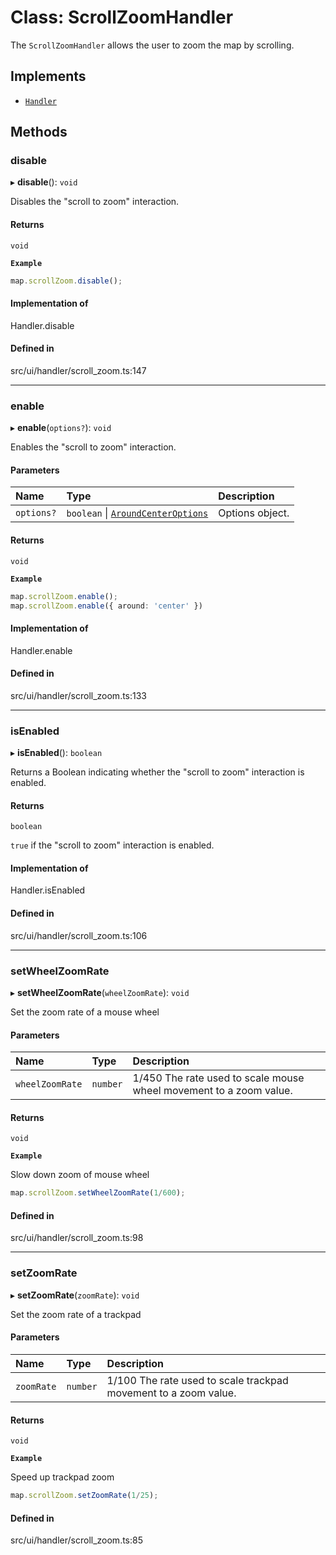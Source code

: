 # Class: ScrollZoomHandler

The `ScrollZoomHandler` allows the user to zoom the map by scrolling.

## Implements

- [`Handler`](../interfaces/Handler.md)

## Methods

### disable

▸ **disable**(): `void`

Disables the "scroll to zoom" interaction.

#### Returns

`void`

**`Example`**

```ts
map.scrollZoom.disable();
```

#### Implementation of

Handler.disable

#### Defined in

src/ui/handler/scroll_zoom.ts:147

___

### enable

▸ **enable**(`options?`): `void`

Enables the "scroll to zoom" interaction.

#### Parameters

| Name | Type | Description |
| :------ | :------ | :------ |
| `options?` | `boolean` \| [`AroundCenterOptions`](../types/AroundCenterOptions.md) | Options object. |

#### Returns

`void`

**`Example`**

```ts
map.scrollZoom.enable();
map.scrollZoom.enable({ around: 'center' })
```

#### Implementation of

Handler.enable

#### Defined in

src/ui/handler/scroll_zoom.ts:133

___

### isEnabled

▸ **isEnabled**(): `boolean`

Returns a Boolean indicating whether the "scroll to zoom" interaction is enabled.

#### Returns

`boolean`

`true` if the "scroll to zoom" interaction is enabled.

#### Implementation of

Handler.isEnabled

#### Defined in

src/ui/handler/scroll_zoom.ts:106

___

### setWheelZoomRate

▸ **setWheelZoomRate**(`wheelZoomRate`): `void`

Set the zoom rate of a mouse wheel

#### Parameters

| Name | Type | Description |
| :------ | :------ | :------ |
| `wheelZoomRate` | `number` | 1/450 The rate used to scale mouse wheel movement to a zoom value. |

#### Returns

`void`

**`Example`**

Slow down zoom of mouse wheel
```ts
map.scrollZoom.setWheelZoomRate(1/600);
```

#### Defined in

src/ui/handler/scroll_zoom.ts:98

___

### setZoomRate

▸ **setZoomRate**(`zoomRate`): `void`

Set the zoom rate of a trackpad

#### Parameters

| Name | Type | Description |
| :------ | :------ | :------ |
| `zoomRate` | `number` | 1/100 The rate used to scale trackpad movement to a zoom value. |

#### Returns

`void`

**`Example`**

Speed up trackpad zoom
```ts
map.scrollZoom.setZoomRate(1/25);
```

#### Defined in

src/ui/handler/scroll_zoom.ts:85
